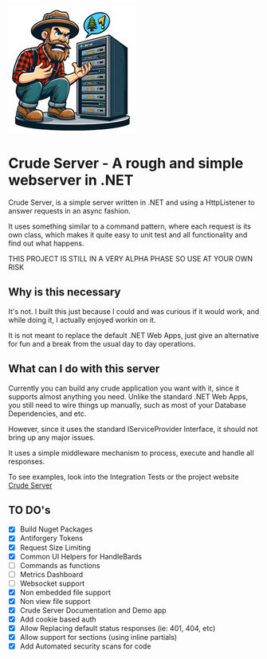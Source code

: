 ![CrudeServer](/Content/logo_small.png)
# Crude Server - A rough and simple webserver in .NET
Crude Server, is a simple server written in .NET and using a HttpListener to answer requests in an async fashion.

It uses something similar to a command pattern, where each request is its own class, which makes it quite easy to unit test and all functionality and find out what happens.

THIS PROJECT IS STILL IN A VERY ALPHA PHASE SO USE AT YOUR OWN RISK

## Why is this necessary
It's not. I built this just because I could and was curious if it would work, and while doing it, I actually enjoyed workin on it.

It is not meant to replace the default .NET Web Apps, just give an alternative for fun and a break from the usual day to day operations.

## What can I do with this server
Currently you can build any crude application you want with it, since it supports almost anything you need.
Unlike the standard .NET Web Apps, you still need to wire things up manually, such as most of your Database Dependencies, and etc.

However, since it uses the standard IServiceProvider Interface, it should not bring up any major issues.

It uses a simple middleware mechanism to process, execute and handle all responses.

To see examples, look into the Integration Tests or the project website [Crude Server](https://crudeserver.devtestplayground.com/)

## TO DO's
- [x] Build Nuget Packages
- [x] Antiforgery Tokens
- [x] Request Size Limiting
- [x] Common UI Helpers for HandleBards
- [ ] Commands as functions
- [ ] Metrics Dashboard
- [ ] Websocket support
- [x] Non embedded file support
- [x] Non view file support
- [x] Crude Server Documentation and Demo app
- [x] Add cookie based auth
- [x] Allow Replacing default status responses (ie: 401, 404, etc)
- [x] Allow support for sections (using inline partials)
- [x] Add Automated security scans for code
